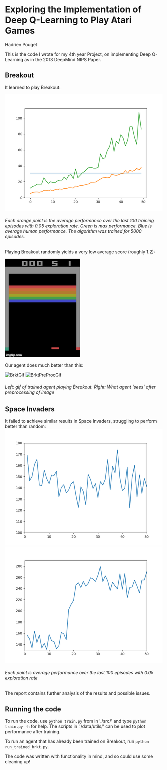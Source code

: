 # Exploring the Implementation of Deep Q-Learning to Play Atari Games

Hadrien Pouget

This is the code I wrote for my 4th year Project, on implementing Deep Q-Learning as in the 2013 DeepMind NIPS Paper.

## Breakout

It learned to play Breakout:

![BrktPrf](/src/data/not_runs/brktperformance.png)

###### Each orange point is the average performance over the last 100 training episodes with 0.05 exploration rate. Green is max performance. Blue is average human performance. The algorithm was trained for 5000 episodes.

Playing Breakout randomly yields a very low average score (roughly 1.2):

![BrktRandGif](/src/data/not_runs/brkt_rand.gif)

Our agent does much better than this:

![BrktGif](/src/data/not_runs/brkt.gif)
![BrktPreProcGif](src/data/not_runs/brkt_pre_proc.gif)

###### Left: gif of trained agent playing Breakout. Right: What agent 'sees' after preprocessing of image

## Space Invaders

It failed to achieve similar results in Space Invaders, struggling to perform better than random:
![SpInvPrf](/src/data/not_runs/spinvperformance.png)
![SpInvPrf2](/src/data/not_runs/spinv2performance.png)

###### Each point is average performance over the last 100 episodes with 0.05 exploration rate

The report contains further analysis of the results and possible issues.

## Running the code

To run the code, use `python train.py` from in './src/' and type `python train.py -h` for help. The scripts in './data/utils/' can be used to plot performance after training.

To run an agent that has already been trained on Breakout, run `python run_trained_brkt.py`.

The code was written with functionality in mind, and so could use some cleaning up!